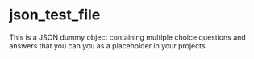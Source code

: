# json_test_file
This is a JSON dummy object containing multiple choice questions and answers that you can you as a placeholder in your projects
